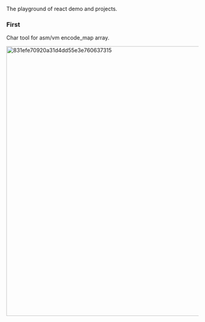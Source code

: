The playground of react demo and projects.

### First
Char tool for asm/vm encode_map array.

<img width="652" height="709" alt="831efe70920a31d4dd55e3e760637315" src="https://github.com/user-attachments/assets/b5bbb1e1-832e-42df-b2b2-dd1e0570d73a" />
